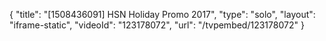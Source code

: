 {
    "title": "[1508436091] HSN Holiday Promo 2017",
    "type": "solo",
    "layout": "iframe-static",
    "videoId": "123178072",
    "url": "\/tvpembed\/123178072"
}